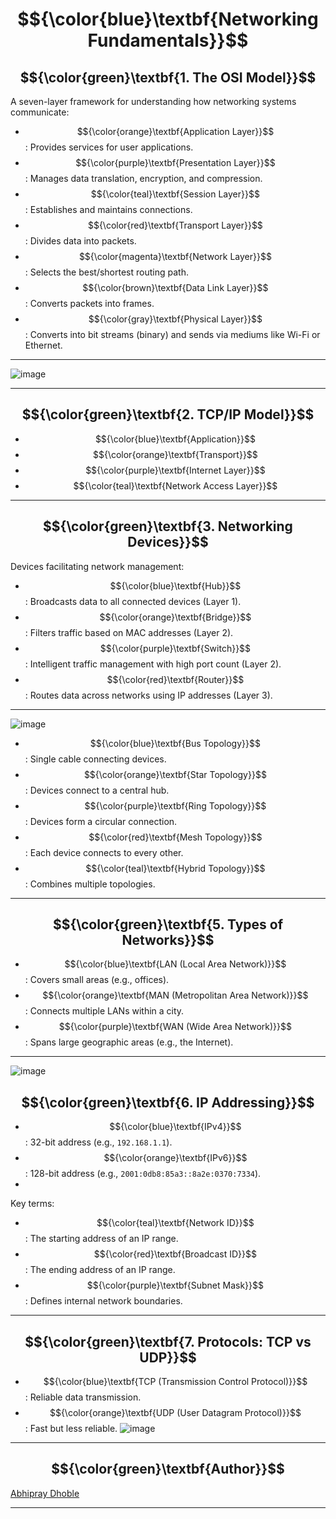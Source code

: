 
# $${\color{blue}\textbf{Networking Fundamentals}}$$

## $${\color{green}\textbf{1. The OSI Model}}$$
A seven-layer framework for understanding how networking systems communicate:
- $${\color{orange}\textbf{Application Layer}}$$: Provides services for user applications.
- $${\color{purple}\textbf{Presentation Layer}}$$: Manages data translation, encryption, and compression.
- $${\color{teal}\textbf{Session Layer}}$$: Establishes and maintains connections.
- $${\color{red}\textbf{Transport Layer}}$$: Divides data into packets.
- $${\color{magenta}\textbf{Network Layer}}$$: Selects the best/shortest routing path.
- $${\color{brown}\textbf{Data Link Layer}}$$: Converts packets into frames.
- $${\color{gray}\textbf{Physical Layer}}$$: Converts into bit streams (binary) and sends via mediums like Wi-Fi or Ethernet.

---

![image](https://github.com/user-attachments/assets/82a378b6-2764-4c61-acd0-b514fead068b)


---

## $${\color{green}\textbf{2. TCP/IP Model}}$$
- $${\color{blue}\textbf{Application}}$$
- $${\color{orange}\textbf{Transport}}$$
- $${\color{purple}\textbf{Internet Layer}}$$
- $${\color{teal}\textbf{Network Access Layer}}$$

---

## $${\color{green}\textbf{3. Networking Devices}}$$
Devices facilitating network management:
- $${\color{blue}\textbf{Hub}}$$: Broadcasts data to all connected devices (Layer 1).
- $${\color{orange}\textbf{Bridge}}$$: Filters traffic based on MAC addresses (Layer 2).
- $${\color{purple}\textbf{Switch}}$$: Intelligent traffic management with high port count (Layer 2).
- $${\color{red}\textbf{Router}}$$: Routes data across networks using IP addresses (Layer 3).
---
![image](https://github.com/user-attachments/assets/b0a31f5f-2b4e-4a55-82cb-04a6182ec00d)


- $${\color{blue}\textbf{Bus Topology}}$$: Single cable connecting devices.
- $${\color{orange}\textbf{Star Topology}}$$: Devices connect to a central hub.
- $${\color{purple}\textbf{Ring Topology}}$$: Devices form a circular connection.
- $${\color{red}\textbf{Mesh Topology}}$$: Each device connects to every other.
- $${\color{teal}\textbf{Hybrid Topology}}$$: Combines multiple topologies.

---

## $${\color{green}\textbf{5. Types of Networks}}$$
- $${\color{blue}\textbf{LAN (Local Area Network)}}$$: Covers small areas (e.g., offices).
- $${\color{orange}\textbf{MAN (Metropolitan Area Network)}}$$: Connects multiple LANs within a city.
- $${\color{purple}\textbf{WAN (Wide Area Network)}}$$: Spans large geographic areas (e.g., the Internet).

---
![image](https://github.com/user-attachments/assets/abb6d55d-6dd8-4551-902b-1166eed64384)


## $${\color{green}\textbf{6. IP Addressing}}$$
- $${\color{blue}\textbf{IPv4}}$$: 32-bit address (e.g., `192.168.1.1`).
- $${\color{orange}\textbf{IPv6}}$$: 128-bit address (e.g., `2001:0db8:85a3::8a2e:0370:7334`).
- 


Key terms:
- $${\color{teal}\textbf{Network ID}}$$: The starting address of an IP range.
- $${\color{red}\textbf{Broadcast ID}}$$: The ending address of an IP range.
- $${\color{purple}\textbf{Subnet Mask}}$$: Defines internal network boundaries.

---

## $${\color{green}\textbf{7. Protocols: TCP vs UDP}}$$
- $${\color{blue}\textbf{TCP (Transmission Control Protocol)}}$$: Reliable data transmission.
- $${\color{orange}\textbf{UDP (User Datagram Protocol)}}$$: Fast but less reliable.
![image](https://github.com/user-attachments/assets/aee2684b-e5ec-4cce-a6fb-24b7f291db43)
---

## $${\color{green}\textbf{Author}}$$
[Abhipray Dhoble](https://www.linkedin.com/in/abhipraydhoble)

---
